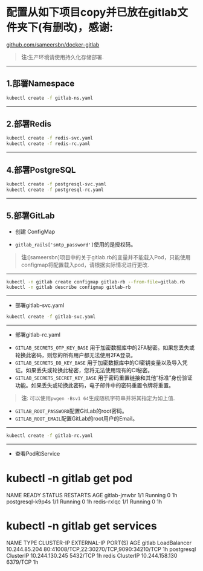 
# 配置从如下项目copy并已放在gitlab文件夹下(有删改)，感谢:
[github.com/sameersbn/docker-gitlab](https://github.com/sameersbn/docker-gitlab)
> **注**:生产环境请使用持久化存储部署.
---
1.部署Namespace
---
```bash
kubectl create -f gitlab-ns.yaml 
```
---
2.部署Redis
---
```bash
kubectl create -f redis-svc.yaml 
kubectl create -f redis-rc.yaml 
```
---
4.部署PostgreSQL
---
```bash
kubectl create -f postgresql-svc.yaml 
kubectl create -f postgresql-rc.yaml 
```
---
5.部署GitLab
---
+ 创建 ConfigMap
- `gitlab_rails['smtp_password']`使用的是授权码。
> **注**:[sameersbn]项目中的关于gitlab.rb的变量并不能载入Pod，只能使用configmap将配置载入pod，请根据实际情况进行更改.
---
```bash
kubectl -n gitlab create configmap gitlab-rb --from-file=gitlab.rb
kubectl -n gitlab describe configmap gitlab-rb
```
---
+ 部署gitlab-svc.yaml 
```bash
kubectl create -f gitlab-svc.yaml
```
---
+ 部署gitlab-rc.yaml
- `GITLAB_SECRETS_OTP_KEY_BASE` 用于加密数据库中的2FA秘密。如果您丢失或轮换此密码，则您的所有用户都无法使用2FA登录。
- `GITLAB_SECRETS_DB_KEY_BASE` 用于加密数据库中的CI密钥变量以及导入凭证。如果丢失或轮换此秘密，您将无法使用现有的CI秘密。
- `GITLAB_SECRETS_SECRET_KEY_BASE` 用于密码重置链接和其他“标准”身份验证功能。如果丢失或轮换此密码，电子邮件中的密码重置令牌将重置。

> **注**: 可以使用`pwgen -Bsv1 64`生成随机字符串并将其指定为如上值.

- `GITLAB_ROOT_PASSWORD`配置GitLab的root密码。
- `GITLAB_ROOT_EMAIL`配置GitLab的root用户的Email。
---
```bash
kubectl create -f gitlab-rc.yaml
```
---
+ 查看Pod和Service
# kubectl -n gitlab get pod
NAME               READY     STATUS    RESTARTS   AGE
gitlab-jmwbr       1/1       Running   0          1h
postgresql-k9p4s   1/1       Running   0          1h
redis-rxlqc        1/1       Running   0          1h
# kubectl -n gitlab get services
NAME         TYPE           CLUSTER-IP       EXTERNAL-IP   PORT(S)      AGE
gitlab       LoadBalancer   10.244.85.204    <pending>     80:41008/TCP,22:30270/TCP,9090:34210/TCP   1h
postgresql   ClusterIP      10.244.130.245   <none>        5432/TCP                                   1h
redis        ClusterIP      10.244.158.130   <none>        6379/TCP                                   1h
```
